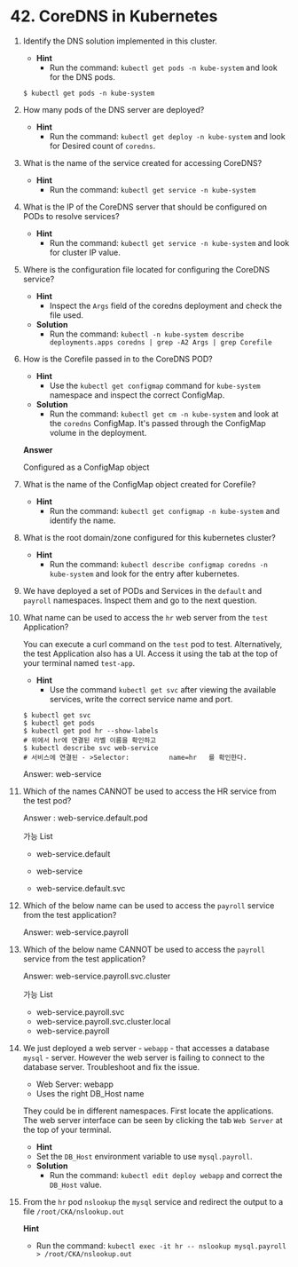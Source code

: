 # 42. CoreDNS in Kubernetes

1. Identify the DNS solution implemented in this cluster.
   
   - **Hint**
     - Run the command: `kubectl get pods -n kube-system` and look for the DNS pods.
   
   ```
   $ kubectl get pods -n kube-system
   ```

2. How many pods of the DNS server are deployed?
   
   - **Hint**
     - Run the command: `kubectl get deploy -n kube-system` and look for Desired count of `coredns`.

3. What is the name of the service created for accessing CoreDNS?
   
   - **Hint**
     - Run the command: `kubectl get service -n kube-system`

4. What is the IP of the CoreDNS server that should be configured on PODs to resolve services?
   
   - **Hint**
     - Run the command: `kubectl get service -n kube-system` and look for cluster IP value.

5. Where is the configuration file located for configuring the CoreDNS service?
   
   - **Hint**
     - Inspect the `Args` field of the coredns deployment and check the file used.
   - **Solution**
     - Run the command: `kubectl -n kube-system describe deployments.apps coredns | grep -A2 Args | grep Corefile`

6. How is the Corefile passed in to the CoreDNS POD?
   
   - **Hint**
     - Use the `kubectl get configmap` command for `kube-system` namespace and inspect the correct ConfigMap.
   - **Solution**
     - Run the command: `kubectl get cm -n kube-system` and look at the `coredns` ConfigMap. It's passed through the ConfigMap volume in the deployment.
   
   **Answer**
   
   Configured as a ConfigMap object

7. What is the name of the ConfigMap object created for Corefile?
   
   - **Hint**
     - Run the command: `kubectl get configmap -n kube-system` and identify the name.

8. What is the root domain/zone configured for this kubernetes cluster?
   
   - **Hint**
     - Run the command: `kubectl describe configmap coredns -n kube-system` and look for the entry after kubernetes.

9. We have deployed a set of PODs and Services in the `default` and `payroll` namespaces. Inspect them and go to the next question.

10. What name can be used to access the `hr` web server from the `test` Application?
    
    You can execute a curl command on the `test` pod to test. Alternatively, the test Application also has a UI. Access it using the tab at the top of your terminal named `test-app`.
    
    - **Hint**
      - Use the command `kubectl get svc` after viewing the available services, write the correct service name and port.
    
    ```
    $ kubectl get svc
    $ kubectl get pods
    $ kubectl get pod hr --show-labels
    # 위에서 hr에 연결된 라벨 이름을 확인하고
    $ kubectl describe svc web-service
    # 서비스에 연결된 - >Selector:          name=hr   를 확인한다.
    ```
    
    Answer: web-service

11. Which of the names CANNOT be used to access the HR service from the test pod?
    
    Answer : web-service.default.pod
    
    가능 List
    
    - web-service.default
    
    - web-service
    
    - web-service.default.svc

12. Which of the below name can be used to access the `payroll` service from the test application?
    
    Answer: web-service.payroll

13. Which of the below name CANNOT be used to access the `payroll` service from the test application?
    
    Answer: web-service.payroll.svc.cluster
    
    가능 List
    
    - web-service.payroll.svc
    - web-service.payroll.svc.cluster.local
    - web-service.payroll

14. We just deployed a web server - `webapp` - that accesses a database `mysql` - server. However the web server is failing to connect to the database server. Troubleshoot and fix the issue.
    
    - Web Server: webapp
    - Uses the right DB_Host name
    
    They could be in different namespaces. First locate the applications. The web server interface can be seen by clicking the tab `Web Server` at the top of your terminal.
    
    - **Hint**
    - Set the `DB_Host` environment variable to use `mysql.payroll`.
    - **Solution**
      - Run the command: `kubectl edit deploy webapp` and correct the `DB_Host` value.

15. From the `hr` pod `nslookup` the `mysql` service and redirect the output to a file `/root/CKA/nslookup.out`
    
    **Hint**
    
    - Run the command: `kubectl exec -it hr -- nslookup mysql.payroll > /root/CKA/nslookup.out`